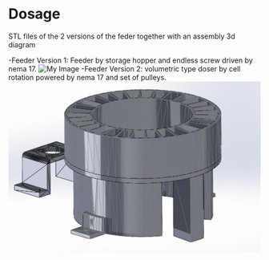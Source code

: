 # Dosage
STL files of the 2 versions of the feder together with an assembly 3d diagram

-Feeder Version 1: Feeder by storage hopper and endless screw driven by nema 17.
![My Image](Feeder_Version1/Fedderv1.PNG)
-Feeder Version 2: volumetric type doser by cell rotation powered by nema 17 and set of pulleys.
![My Image](Feeder_Version2/Fedderv2.PNG)

